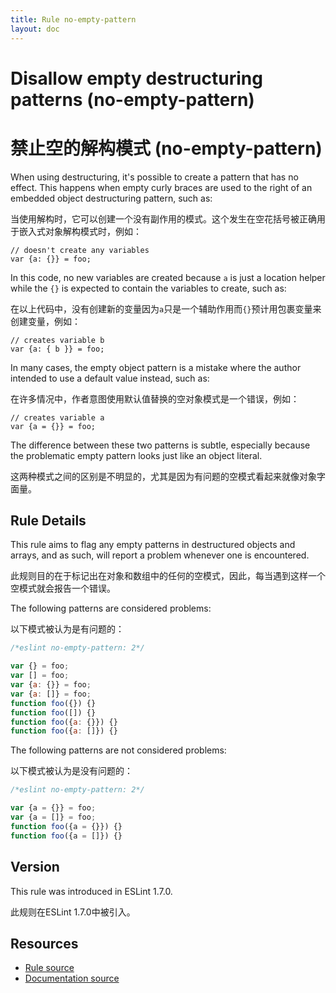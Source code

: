 ```yaml
---
title: Rule no-empty-pattern
layout: doc
---
```

<!-- Note: No pull requests accepted for this file. See README.md in the root directory for details. -->

# Disallow empty destructuring patterns (no-empty-pattern)

# 禁止空的解构模式 (no-empty-pattern)

When using destructuring, it's possible to create a pattern that has no effect. This happens when empty curly braces are used to the right of an embedded object destructuring pattern, such as:

当使用解构时，它可以创建一个没有副作用的模式。这个发生在空花括号被正确用于嵌入式对象解构模式时，例如：

```
// doesn't create any variables
var {a: {}} = foo;
```

In this code, no new variables are created because `a` is just a location helper while the `{}` is expected to contain the variables to create, such as:

在以上代码中，没有创建新的变量因为`a`只是一个辅助作用而`{}`预计用包裹变量来创建变量，例如：

```
// creates variable b
var {a: { b }} = foo;
```

In many cases, the empty object pattern is a mistake where the author intended to use a default value instead, such as:

在许多情况中，作者意图使用默认值替换的空对象模式是一个错误，例如：

```
// creates variable a
var {a = {}} = foo;
```

The difference between these two patterns is subtle, especially because the problematic empty pattern looks just like an object literal.

这两种模式之间的区别是不明显的，尤其是因为有问题的空模式看起来就像对象字面量。

## Rule Details

This rule aims to flag any empty patterns in destructured objects and arrays, and as such, will report a problem whenever one is encountered.

此规则目的在于标记出在对象和数组中的任何的空模式，因此，每当遇到这样一个空模式就会报告一个错误。


The following patterns are considered problems:

以下模式被认为是有问题的：

```js
/*eslint no-empty-pattern: 2*/

var {} = foo;
var [] = foo;
var {a: {}} = foo;
var {a: []} = foo;
function foo({}) {}
function foo([]) {}
function foo({a: {}}) {}
function foo({a: []}) {}
```

The following patterns are not considered problems:

以下模式被认为是没有问题的：

```js
/*eslint no-empty-pattern: 2*/

var {a = {}} = foo;
var {a = []} = foo;
function foo({a = {}}) {}
function foo({a = []}) {}
```

## Version

This rule was introduced in ESLint 1.7.0.

此规则在ESLint 1.7.0中被引入。

## Resources

* [Rule source](https://github.com/eslint/eslint/tree/master/lib/rules/no-empty-pattern.js)
* [Documentation source](https://github.com/eslint/eslint/tree/master/docs/rules/no-empty-pattern.md)
